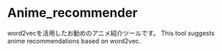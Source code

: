 # Anime_recommender
word2vecを活用したお勧めのアニメ紹介ツールです。
This tool suggests anime recommendations based on word2vec.
